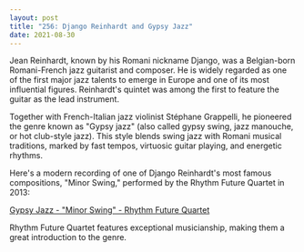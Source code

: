 ```yaml
---
layout: post
title: "256: Django Reinhardt and Gypsy Jazz"
date: 2021-08-30
---
```


Jean Reinhardt, known by his Romani nickname Django, was a Belgian-born Romani-French jazz guitarist and composer. He is widely regarded as one of the first major jazz talents to emerge in Europe and one of its most influential figures. Reinhardt's quintet was among the first to feature the guitar as the lead instrument. 

Together with French-Italian jazz violinist Stéphane Grappelli, he pioneered the genre known as "Gypsy jazz" (also called gypsy swing, jazz manouche, or hot club-style jazz). This style blends swing jazz with Romani musical traditions, marked by fast tempos, virtuosic guitar playing, and energetic rhythms.

Here's a modern recording of one of Django Reinhardt's most famous compositions, "Minor Swing," performed by the Rhythm Future Quartet in 2013:  

[Gypsy Jazz - "Minor Swing" - Rhythm Future Quartet](https://youtu.be/do1encCa5TU)  

Rhythm Future Quartet features exceptional musicianship, making them a great introduction to the genre.
